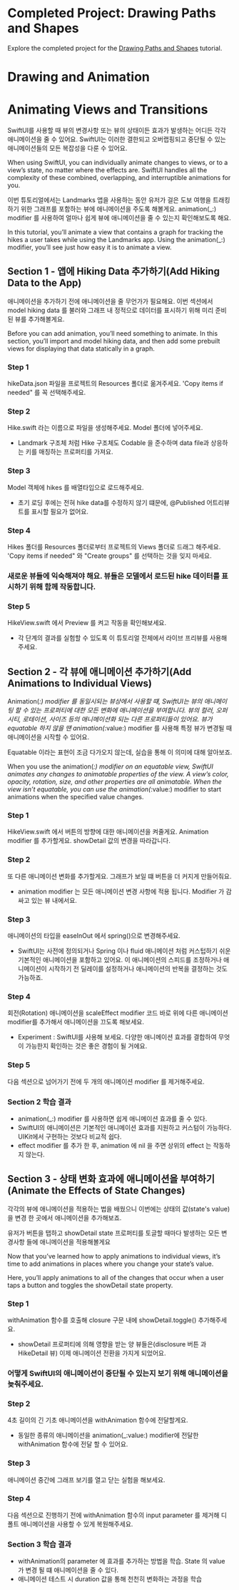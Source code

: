 # Completed Project: Drawing Paths and Shapes

Explore the completed project for the [Drawing Paths and Shapes](https://developer.apple.com/tutorials/swiftui/drawing-paths-and-shapes) tutorial.

# Drawing and Animation

# Animating Views and Transitions

SwiftUI를 사용할 때 뷰의 변경사항 또는 뷰의 상태이든 효과가 발생하는 어디든 각각 애니메이션을 줄 수 있어요.
SwiftUI는 이러한 결한되고 오버랩핑되고 중단될 수 있는 애니메이션들의 모든 복잡성을 다룬 수 있어요.

When using SwiftUI, you can individually animate changes to views, or to a view’s state, no matter where the effects are. SwiftUI handles all the complexity of these combined, overlapping, and interruptible animations for you.

이번 튜토리얼에서는 Landmarks 앱을 사용하는 동안 유저가 걸은 도보 여행을 트래킹하기 위한 그래프를 포함하는 뷰에 애니메이션을 주도록 해볼게요. animation(_:) modifier 를 사용하여 얼마나 쉽게 뷰에 애니메이션을 줄 수 있는지 확인해보도록 해요.

In this tutorial, you’ll animate a view that contains a graph for tracking the hikes a user takes while using the Landmarks app. Using the animation(_:) modifier, you’ll see just how easy it is to animate a view.

## Section 1 - 앱에 Hiking Data 추가하기(Add Hiking Data to the App)

애니메이션을 추가하기 전에 애니메이션을 줄 무언가가 필요해요. 이번 섹션에서 model hiking data 를 불러와 그래프 내 정적으로 데이터를 표시하기 위해 미리 준비된 뷰를 추가해볼게요.

Before you can add animation, you’ll need something to animate. In this section, you’ll import and model hiking data, and then add some prebuilt views for displaying that data statically in a graph.

### Step 1

hikeData.json 파일을 프로젝트의 Resources 폴더로 옮겨주세요. 'Copy items if needed" 를 꼭 선택해주세요.

### Step 2

Hike.swift 라는 이름으로 파일을 생성해주세요. Model 폴더에 넣어주세요.

* Landmark 구조체 처럼 Hike 구조체도 Codable 을 준수하며 data file과 상응하는 키를 매칭하는 프로퍼티를 가져요.

### Step 3

Model 객체에 hikes 를 배열타입으로 로드해주세요.

* 초기 로딩 후에는 전혀 hike data를 수정하지 않기 떄문에, @Published 어트리뷰트를 표시할 필요가 없어요.

### Step 4

Hikes 폴더를 Resources 폴더로부터 프로젝트의 Views 폴더로 드래그 해주세요. 'Copy items if needed" 와 "Create groups" 를 선택하는 것을 잊지 마세요.

### 새로운 뷰들에 익숙해져야 해요. 뷰들은 모델에서 로드된 hike 데이터를 표시하기 위해 함께 작동합니다.

### Step 5

HikeView.swift 에서 Preview 를 켜고 작동을 확인해보세요.

* 각 단계의 결과를 실험할 수 있도록 이 튜토리얼 전체에서 라이브 프리뷰를 사용해주세요.

## Section 2 - 각 뷰에 애니메이션 추가하기(Add Animations to Individual Views)

Animation(_:) modifier 를 동일시되는 뷰상에서 사용할 떄, SwiftUI는 뷰의 애니메이팅 할 수 있는 프로퍼티에 대한 모든 변화에 애니메이션을 부여합니다. 뷰의 컬러, 오퍼시티, 로테이션, 사이즈 등의 애니메이션화 되는 다른 프로퍼티들이 있어요. 뷰가 equatable 하지 않을 땐 animation(_:value:) modifier 를 사용해 특정 뷰가 변경될 때 애니메이션을 시작할 수 있어요.

Equatable 이라는 표현이 조금 다가오지 않는데, 실습을 통해 이 의미에 대해 알아보죠.

When you use the animation(_:) modifier on an equatable view, SwiftUI animates any changes to animatable properties of the view. A view’s color, opacity, rotation, size, and other properties are all animatable. When the view isn’t equatable, you can use the animation(_:value:) modifier to start animations when the specified value changes.

### Step 1 

HikeView.swift 에서 버튼의 방향에 대한 애니메이션을 켜줄게요. Animation modifier 를 추가할게요. showDetail 값의 변경을 따라갑니다.

### Step 2

또 다른 애니메이션 변화를 추가할게요. 그래프가 보일 떄 버튼을 더 커지게 만들어줘요.

* animation modifier 는 모든 애니메이션 변경 사항에 적용 됩니다. Modifier 가 감싸고 있는 뷰 내에서요.

### Step 3

애니메이션의 타입을 easeInOut 에서 spring()으로 변경해주세요.

* SwiftUI는 사전에 정의되거나 Spring 이나 fluid 애니메이션 처럼 커스텁하기 쉬운 기본적인 애니메이션을 포함하고 있어요. 이 애니메이션의 스피드를 조정하거나 애니메이션이 시작하기 전 딜레이를 설정하거나 애니메이션의 반복을 결정하는 것도 가능하죠.

### Step 4

회전(Rotation) 애니메이션을 scaleEffect modifier 코드 바로 위에 다른 애니메이션 modifier를 추가해서 애니메이션을 끄도록 해보세요.

* Experiment : 
SwiftUI를 사용해 보세요. 다양한 애니메이션 효과를 결합하여 무엇이 가능한지 확인하는 것은 좋은 경험이 될 거에요.

### Step 5

다음 섹션으로 넘어가기 전에 두 개의 애니메이션 modifier 를 제거해주세요. 

### Section 2 학습 결과

* animation(_:) modifier 를 사용하면 쉽게 애니메이션 효과를 줄 수 있다. 
* SwiftUI의 애니메이션은 기본적인 애니메이션 효과를 지원하고 커스텀이 가능하다. UIKit에서 구현하는 것보다 비교적 쉽다.
* effect modifier 를 추가 한 후, animation 에 nil 을 주면 상위의 effect 는 작동하지 않는다.


## Section 3 - 상태 변화 효과에 애니메이션을 부여하기(Animate the Effects of State Changes)

각각의 뷰에 애니메이션을 적용하는 법을 배웠으니 이번에는 상태의 값(state's value) 을 변경 한 곳에서 애니메이션을 추가해보죠.

유저가 버튼을 탭하고 showDetail state 프로퍼티를 토글할 때마다 발생하는 모든 변경사항 들에 애니메이션을 적용해볼게요

Now that you’ve learned how to apply animations to individual views, it’s time to add animations in places where you change your state’s value.

Here, you’ll apply animations to all of the changes that occur when a user taps a button and toggles the showDetail state property.

### Step 1

withAnimation 함수를 호출해 closure 구문 내에 showDetail.toggle() 추가해주세요.

* showDetail 프로퍼티에 의해 영향을 받는 양 뷰들은(disclosure 버튼 과 HikeDetail 뷰) 이제 애니메이션 전환을 가지게 되었어요.

### 어떻게 SwiftUI의 애니메이션이 중단될 수 있는지 보기 위해 애니메이션을 늦춰주세요.

### Step 2

4초 길이의 긴 기초 애니메이션을  withAnimation 함수에 전달할게요.

* 동일한 종류의 애니메이션을 animation(_:value:) modifier에 전달한 withAnimation 함수에 전달 할 수 있어요.

### Step 3

애니메이션 중간에 그래프 보기를 열고 닫는 실험을 해보세요.

### Step 4

다음 섹션으로 진행하기 전에 withAnimation 함수의 input parameter 를 제거해 디폴트 애니메이션을 사용할 수 있게 복원해주세요.

### Section 3 학습 결과

* withAnimation의 parameter 에 효과를 추가하는 방법을 학습. State 의 value 가 변경 될 떄 애니메이션을 줄 수 있다.
* 애니메이션 테스트 시 duration 값을 통해 천천히 변화하는 과정을 학습




